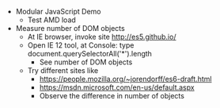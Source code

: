 * Modular JavaScript Demo
  * Test AMD load
* Measure number of DOM objects
  * At IE browser, invoke site http://es5.github.io/
  * Open IE 12 tool, at Console: type document.querySelectorAll('*').length
	  * See number of DOM objects
  * Try different sites like
	  * https://people.mozilla.org/~jorendorff/es6-draft.html
	  * https://msdn.microsoft.com/en-us/default.aspx
	  * Observe the difference in number of objects
